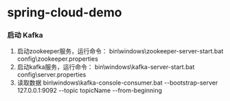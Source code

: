 # spring-cloud-demo

### 启动 Kafka
1. 启动zookeeper服务，运行命令： bin\windows\zookeeper-server-start.bat config\zookeeper.properties
2. 启动kafka服务，运行命令： bin\windows\kafka-server-start.bat config\server.properties
3. 读取数据 bin\windows\kafka-console-consumer.bat --bootstrap-server 127.0.0.1:9092 --topic topicName --from-beginning